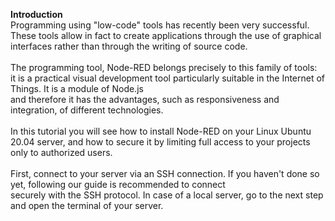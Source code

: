 <b>Introduction </b></br>
Programming using "low-code" tools has recently been very successful. </br>
These tools allow in fact to create applications through the use of graphical interfaces rather than through the writing of source code.</br>
</br>
The programming tool, Node-RED belongs precisely to this family of tools: </br>
it is a practical visual development tool particularly suitable in the Internet of Things. It is a module of Node.js </br>
and therefore it has the advantages, such as responsiveness and integration, of different technologies. </br>
 </br>
In this tutorial you will see how to install Node-RED on your Linux Ubuntu 20.04 server, and how to secure it by limiting full access to your projects only to authorized users.  </br>
 </br>
First, connect to your server via an SSH connection. If you haven't done so yet, following our guide is recommended to connect  </br> 
securely with the SSH protocol. In case of a local server, go to the next step and open the terminal of your server.  </br>
 </br>
